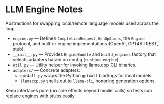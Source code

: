 # LLM Engine Notes

Abstractions for swapping local/remote language models used across the
loop.

- `engine.py` — Defines `CompletionRequest`, `GenOptions`, the `Engine`
  protocol, and built-in engine implementations (OpenAI, GPT4All REST,
  stub).
- `__init__.py` — Provides `EngineBundle` and `build_engines` factory that
  selects adapters based on config (`runtime.engine`).
- `util.py` — Utility helper for invoking llama.cpp CLI binaries.
- `adapters/` — Concrete adapters:
  - `gpt4all.py` wraps the Python `gpt4all` bindings for local models.
  - `llamaccp.py` shells out to `llama-cli`, honoring generation options.

Keep interfaces pure (no side effects beyond model calls) so tests can
replace engines with stubs easily.
